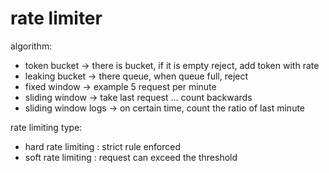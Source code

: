 # rate limiter

algorithm:
- token bucket -> there is bucket, if it is empty reject, add token with rate
- leaking bucket -> there queue, when queue full, reject
- fixed window -> example 5 request per minute
- sliding window -> take last request ... count backwards
- sliding window logs -> on certain time, count the ratio of last minute 

rate limiting type:
- hard rate limiting : strict rule enforced
- soft rate limiting : request can exceed the threshold
